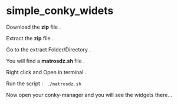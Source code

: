 # simple_conky_widets

Download the <b>zip</b> file .

Extract the <b>zip</b> file .

Go to the extract Folder/Directory .

You will find a <b>matrosdz.sh </b> file .

Right click and Open in terminal .

Run the script : <code> ./matrosdz.sh </code>

Now open your conky-manager and you will see the widgets there...
